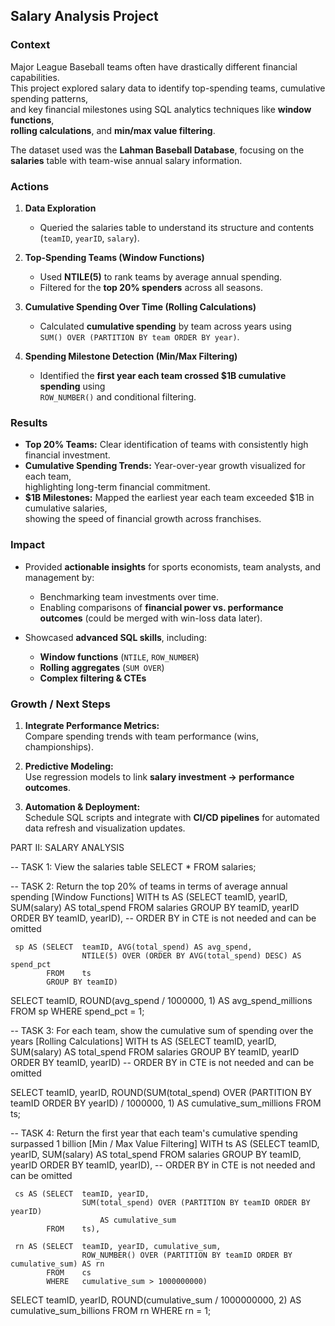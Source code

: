 ## Salary Analysis Project

### Context
Major League Baseball teams often have drastically different financial capabilities.  
This project explored salary data to identify top-spending teams, cumulative spending patterns,  
and key financial milestones using SQL analytics techniques like **window functions**,  
**rolling calculations**, and **min/max value filtering**.

The dataset used was the **Lahman Baseball Database**, focusing on the **salaries** table with team-wise annual salary information.



### Actions
1. **Data Exploration**  
   - Queried the salaries table to understand its structure and contents (`teamID`, `yearID`, `salary`).

2. **Top-Spending Teams (Window Functions)**  
   - Used **NTILE(5)** to rank teams by average annual spending.  
   - Filtered for the **top 20% spenders** across all seasons.

3. **Cumulative Spending Over Time (Rolling Calculations)**  
   - Calculated **cumulative spending** by team across years using  
     `SUM() OVER (PARTITION BY team ORDER BY year)`.

4. **Spending Milestone Detection (Min/Max Filtering)**  
   - Identified the **first year each team crossed $1B cumulative spending** using  
     `ROW_NUMBER()` and conditional filtering.



### Results
- **Top 20% Teams:** Clear identification of teams with consistently high financial investment.  
- **Cumulative Spending Trends:** Year-over-year growth visualized for each team,  
  highlighting long-term financial commitment.  
- **$1B Milestones:** Mapped the earliest year each team exceeded $1B in cumulative salaries,  
  showing the speed of financial growth across franchises.



### Impact
- Provided **actionable insights** for sports economists, team analysts, and management by:
  - Benchmarking team investments over time.
  - Enabling comparisons of **financial power vs. performance outcomes** (could be merged with win-loss data later).

- Showcased **advanced SQL skills**, including:
  - **Window functions** (`NTILE`, `ROW_NUMBER`)
  - **Rolling aggregates** (`SUM OVER`)
  - **Complex filtering & CTEs**



### Growth / Next Steps
1. **Integrate Performance Metrics:**  
   Compare spending trends with team performance (wins, championships).   

2. **Predictive Modeling:**  
   Use regression models to link **salary investment → performance outcomes**.  

3. **Automation & Deployment:**  
   Schedule SQL scripts and integrate with **CI/CD pipelines** for automated data refresh and visualization updates.



PART II: SALARY ANALYSIS

-- TASK 1: View the salaries table
SELECT * FROM salaries;

-- TASK 2: Return the top 20% of teams in terms of average annual spending [Window Functions]
WITH ts AS (SELECT 	teamID, yearID, SUM(salary) AS total_spend
			FROM	salaries
			GROUP BY teamID, yearID
			ORDER BY teamID, yearID), -- ORDER BY in CTE is not needed and can be omitted
            
	 sp AS (SELECT	teamID, AVG(total_spend) AS avg_spend,
					NTILE(5) OVER (ORDER BY AVG(total_spend) DESC) AS spend_pct
			FROM	ts
			GROUP BY teamID)
            

SELECT	teamID, ROUND(avg_spend / 1000000, 1) AS avg_spend_millions
FROM	sp
WHERE	spend_pct = 1;

-- TASK 3: For each team, show the cumulative sum of spending over the years [Rolling Calculations]
WITH ts AS (SELECT	 teamID, yearID, SUM(salary) AS total_spend
			FROM	 salaries
			GROUP BY teamID, yearID
			ORDER BY teamID, yearID) -- ORDER BY in CTE is not needed and can be omitted
            
SELECT	teamID, yearID,
		ROUND(SUM(total_spend) OVER (PARTITION BY teamID ORDER BY yearID) / 1000000, 1)
			AS cumulative_sum_millions
FROM	ts;

-- TASK 4: Return the first year that each team's cumulative spending surpassed 1 billion [Min / Max Value Filtering]
WITH ts AS (SELECT	 teamID, yearID, SUM(salary) AS total_spend
			FROM	 salaries
			GROUP BY teamID, yearID
			ORDER BY teamID, yearID), -- ORDER BY in CTE is not needed and can be omitted
            
	 cs AS (SELECT	teamID, yearID,
					SUM(total_spend) OVER (PARTITION BY teamID ORDER BY yearID)
						AS cumulative_sum
			FROM	ts),
            
	 rn AS (SELECT	teamID, yearID, cumulative_sum,
					ROW_NUMBER() OVER (PARTITION BY teamID ORDER BY cumulative_sum) AS rn
			FROM	cs
			WHERE	cumulative_sum > 1000000000)
            
SELECT	teamID, yearID, ROUND(cumulative_sum / 1000000000, 2) AS cumulative_sum_billions
FROM	rn
WHERE	rn = 1;
